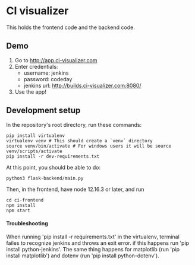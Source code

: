 # CI visualizer

This holds the frontend code and the backend code.

## Demo

1. Go to http://app.ci-visualizer.com
2. Enter credentials:
   - username: jenkins
   - password: codeday
   - jenkins url: http://builds.ci-visualizer.com:8080/
3. Use the app!

## Development setup

In the repository's root directory, run these commands:

```
pip install virtualenv
virtualenv venv # This should create a `venv` directory
source venv/bin/activate # For windows users it will be source venv/scripts/activate
pip install -r dev-requirements.txt
```

At this point, you should be able to do:

```
python3 flask-backend/main.py
```

Then, in the frontend, have node 12.16.3 or later, and run

```
cd ci-frontend
npm install
npm start
```

#### Troubleshooting

When running 'pip install -r requirements.txt' in the virtualenv, terminal failes to recognize jenkins and throws an
exit error. if this happens run 'pip install python-jenkins'. The same thing happens for matplotlib (run 'pip install
matplotlib') and dotenv (run 'pip install python-dotenv').
